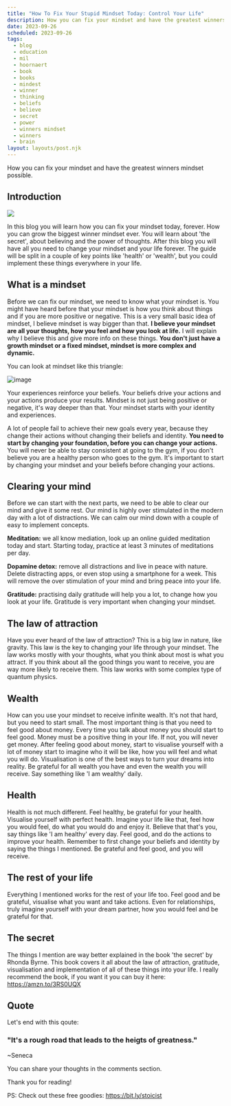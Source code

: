 ```yaml
---
title: "How To Fix Your Stupid Mindset Today: Control Your Life"
description: How you can fix your mindset and have the greatest winners mindset possible.
date: 2023-09-26
scheduled: 2023-09-26
tags:
  - blog
  - education
  - mil
  - hoornaert
  - book
  - books
  - mindest
  - winner
  - thinking
  - beliefs
  - believe
  - secret
  - power
  - winners mindset
  - winners
  - brain
layout: layouts/post.njk
---
```


How you can fix your mindset and have the greatest winners mindset possible.

## Introduction
**![](https://lh3.googleusercontent.com/k3zs0mdQyRuT9zcfJOXe8MZHStRw0aePzMdV8ufJg1rk2GdzkZsk9tu97KdBsrRKYw10Lx1ti4lU04sNjznx2i7yxoaHtF78eB4tuJjR_g7e4xLvonoMvHnL-_F7-HXY-d8_YVAh9grtd1AUhzSixpo)**

In this blog you will learn how you can fix your mindset today, forever. How you can grow the biggest winner mindset ever. You will learn about 'the secret', about believing and the power of thoughts. After this blog you will have all you need to change your mindset and your life forever. The guide will be split in a couple of key points like 'health' or 'wealth', but you could implement these things everywhere in your life.

## What is a mindset

Before we can fix our mindset, we need to know what your mindset is.
You might have heard before that your mindset is how you think about things and if you are more positive or negative. This is a very small basic idea of mindset, I believe mindset is way bigger than that. **I believe your mindset are all your thoughts, how you feel and how you look at life.** I will explain why I believe this and give more info on these things. **You don't just have a growth mindset or a fixed mindset, mindset is more complex and dynamic.**

You can look at mindset like this triangle:

![image](https://github.com/Kiog-Aser/basicblog/assets/67959430/36b3621f-e368-4a59-9271-cd9e5758ad47)

Your experiences reinforce your beliefs. Your beliefs drive your actions and your actions produce your results. Mindset is not just being positive or negative, it's way deeper than that. Your mindset starts with your identity and experiences. 

A lot of people fail to achieve their new goals every year, because they change their actions without changing their beliefs and identity. **You need to start by changing your foundation, before you can change your actions.** You will never be able to stay consistent at going to the gym, if you don't believe you are a healthy person who goes to the gym. It's important to start by changing your mindset and your beliefs before changing your actions.

## Clearing your mind

Before we can start with the next parts, we need to be able to clear our mind and give it some rest. Our mind is highly over stimulated in the modern day with a lot of distractions. We can calm our mind down with a couple of easy to implement concepts. 

**Meditation:** we all know mediation, look up an online guided meditation today and start. Starting today, practice at least 3 minutes of meditations per day.

**Dopamine detox:** remove all distractions and live in peace with nature. Delete distracting apps, or even stop using a smartphone for a week. This will remove the over stimulation of your mind and bring peace into your life.

**Gratitude:** practising daily gratitude will help you a lot, to change how you look at your life. Gratitude is very important when changing your mindset.

## The law of attraction

Have you ever heard of the law of attraction? This is a big law in nature, like gravity. This law is the key to changing your life through your mindset. The law works mostly with your thoughts, what you think about most is what you attract. If you think about all the good things you want to receive, you are way more likely to receive them. This law works with some complex type of quantum physics. 

## Wealth

How can you use your mindset to receive infinite wealth. It's not that hard, but you need to start small. The most important thing is that you need to feel good about money. Every time you talk about money you should start to feel good. Money must be a positive thing in your life. If not, you will never get money. After feeling good about money, start to visualise yourself with a lot of money start to imagine who it will be like, how you will feel and what you will do. Visualisation is one of the best ways to turn your dreams into reality. Be grateful for all wealth you have and even the wealth you will receive. Say something like 'I am wealthy' daily.

## Health

Health is not much different. Feel healthy, be grateful for your health. Visualise yourself with perfect health. Imagine your life like that, feel how you would feel, do what you would do and enjoy it. Believe that that's you, say things like 'I am healthy' every day. Feel good, and do the actions to improve your health. Remember to first change your beliefs and identity by saying the things I mentioned. Be grateful and feel good, and you will receive.

## The rest of your life

Everything I mentioned works for the rest of your life too. Feel good and be grateful, visualise what you want and take actions. Even for relationships, truly imagine yourself with your dream partner, how you would feel and be grateful for that. 

## The secret

The things I mention are way better explained in the book 'the secret' by Rhonda Byrne. This book covers it all about the law of attraction, gratitude, visualisation and implementation of all of these things into your life. I really recommend the book, if you want it you can buy it here: https://amzn.to/3RS0UQX

## Quote

Let's end with this qoute:

### "It's a rough road that leads to the heigts of greatness."  
~Seneca

You can share your thoughts in the comments section. 

Thank you for reading!

PS: Check out these free goodies: https://bit.ly/stoicist 
